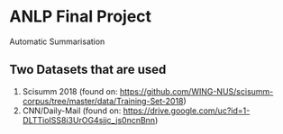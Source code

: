 # ANLP Final Project
Automatic Summarisation


## Two Datasets that are used 
1. Scisumm 2018 (found on: https://github.com/WING-NUS/scisumm-corpus/tree/master/data/Training-Set-2018)
2. CNN/Daily-Mail (found on: https://drive.google.com/uc?id=1-DLTTioISS8i3UrOG4sjjc_js0ncnBnn)
